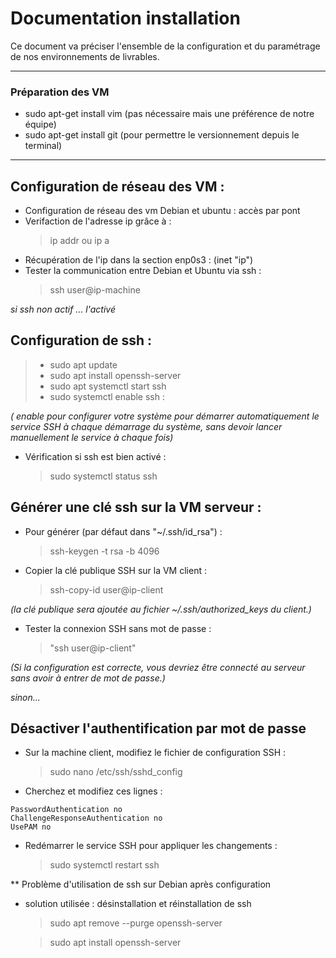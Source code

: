 # Documentation installation
Ce document va préciser l'ensemble de la configuration et du paramétrage de nos environnements de livrables.

______________________________________________________________________________________________________________

### Préparation des VM
- sudo apt-get install vim (pas nécessaire mais une préférence de notre équipe)
- sudo apt-get install git (pour permettre le versionnement depuis le terminal)

______________________________________________________________________________________________________________

## Configuration de réseau des VM :
- Configuration de réseau des vm Debian et ubuntu : accès par pont
- Verifaction de l'adresse ip grâce à : 
  > ip addr ou ip a
- Récupération de l'ip dans la section enp0s3 : (inet "ip")
- Tester la communication entre Debian et Ubuntu via ssh : 
  > ssh user@ip-machine

_si ssh non actif ... l'activé_
## Configuration de ssh :
>- sudo apt update
>- sudo apt install openssh-server
>- sudo apt systemctl start ssh
>- sudo systemctl enable ssh :

_( enable pour configurer votre système pour démarrer automatiquement le service SSH à chaque démarrage du système, sans devoir lancer manuellement le service à chaque fois)_

- Vérification si ssh est bien activé :
  > sudo systemctl status ssh
 
## Générer une clé ssh sur la VM serveur :
- Pour générer (par défaut dans "~/.ssh/id_rsa") :
  > ssh-keygen -t rsa -b 4096 
- Copier la clé publique SSH sur la VM client :
  > ssh-copy-id user@ip-client

_(la clé publique sera ajoutée au fichier ~/.ssh/authorized_keys du client.)_

- Tester la connexion SSH sans mot de passe : 
  > "ssh user@ip-client"

_(Si la configuration est correcte, vous devriez être connecté au serveur sans avoir à entrer de mot de passe.)_

_sinon..._
## Désactiver l'authentification par mot de passe
- Sur la machine client, modifiez le fichier de configuration SSH : 
  > sudo nano /etc/ssh/sshd_config
- Cherchez et modifiez ces lignes :
```
PasswordAuthentication no
ChallengeResponseAuthentication no
UsePAM no
```
- Redémarrer le service SSH pour appliquer les changements :
  > sudo systemctl restart ssh
  
 ** Problème d'utilisation de ssh sur Debian après configuration
 - solution utilisée : désinstallation et réinstallation de ssh
   > sudo apt remove --purge openssh-server
   
   > sudo apt install openssh-server 
